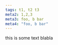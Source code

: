 ```yaml
---
tags: t1, t2 t3
meta2: 1,2,3
meta3: foo, b bar
meta4: "foo, b bar"
---
```



this is some text
blabla
